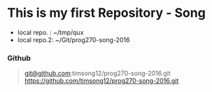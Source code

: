 # This is my first Repository - Song
- local repo. : ~/tmp/qux
- local repo.2: ~/Git/prog270-song-2016

### Github
> git@github.com:timsong12/prog270-song-2016.git
> https://github.com/timsong12/prog270-song-2016.git

